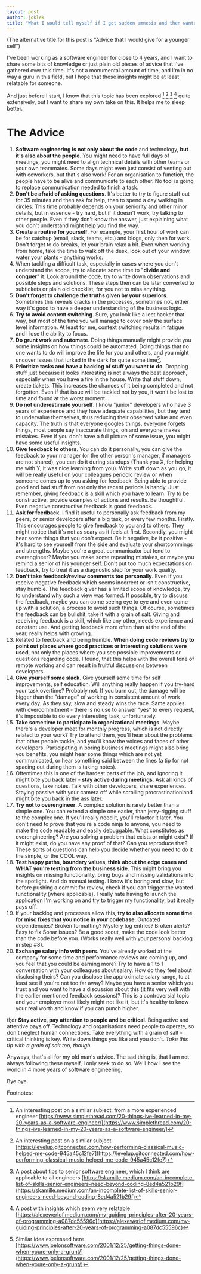 ```yaml
---
layout: post
author: joklek
title: "What I would tell myself if I got sudden amnesia and then wanted to get into software engineering after it"
---
```


(The alternative title for this post is "Advice that I would give for a younger self")

I've been working as a software engineer for close to 4 years, and I want to share some bits of knowledge or just plain old pieces of advice that I've gathered over this time. It's not a monumental amount of time, and I'm in no way a guru in this field, but I hope that these insights might be at least relatable for someone.

And just before I start, I know that this topic has been explored [^1] [^2] [^3] [^4] quite extensively, but I want to share my own take on this. It helps me to sleep better.

# The Advice

1. **Software engineering is not only about the code** and technology, **but it's also about the people**. You might need to have full days of meetings, you might need to align technical details with other teams or your own teammates. Some days might even just consist of venting out with coworkers, but that's also work! For an organisation to function, the people have to be alive and communicate to each other. No tool is going to replace communication needed to finish a task.
2. **Don't be afraid of asking questions**. It's better to try to figure stuff out for 35 minutes and then ask for help, than to spend a day walking in circles. This time probably depends on your seniority and other minor details, but in essence - try hard, but if it doesn't work, try talking to other people. Even if they don't know the answer, just explaining what you don't understand might help you find the way.
3. **Create a routine for yourself**. For example, your first hour of work can be for catchup (email, slack, teams, etc.) and blogs, only then for work. Don't forget to do breaks, let your brain relax a bit. Even when working from home, take the time to walk off the desk, look out of your window, water your plants - anything works.
4. When tackling a difficult task, especially in cases where you don't understand the scope, try to allocate some time to "**divide and conquer**" it. Look around the code, try to write down observations and possible steps and solutions. These steps then can be later converted to subtickets or plain old checklist, for you not to miss anything.
5. **Don't forget to challenge the truths given by your superiors**. Sometimes this reveals cracks in the processes, sometimes not, either way it's good to have a deeper understanding of the business logic.
6. **Try to avoid context switching**. Sure, you look like a leet hacker that way, but most of the time you will manage to cover only the surface level information. At least for me, context switching results in fatigue and I lose the ability to focus.
7. **Do grunt work and automate**. Doing things manually might provide you some insights on how things could be automated. Doing things that no one wants to do will improve the life for you and others, and you might uncover issues that lurked in the dark for quite some time[^5].
8. **Prioritize tasks and have a backlog of stuff you want to do**. Dropping stuff just because it looks interesting is not always the best approach, especially when you have a fire in the house. Write that stuff down, create tickets. This increases the chances of it being completed and not forgotten. Even if that issue will be tackled not by you, it won't be lost to time and found at the worst moment.
9. **Do not underestimate yourself**. I know "junior" developers who have 3 years of experience and they have adequate capabilities, but they tend to undervalue themselves, thus reducing their observed value and even capacity. The truth is that everyone googles things, everyone forgets things, most people say inaccurate things, oh and everyone makes mistakes. Even if you don't have a full picture of some issue, you might have some useful insights.
10. **Give feedback to others**. You can do it personally, you can give the feedback to your manager (or the other person's manager, if managers are not shared), you can do it during standups (Thank you X, for helping me with Y, it was nice learning from you). Write stuff down as you go, it will be really useful on your colleagues periodic review or when someone comes up to you asking for feedback. Being able to provide good and bad stuff from not only the recent periods is handy. Just remember, giving feedback is a skill which you have to learn. Try to be constructive, provide examples of actions and results. Be thoughtful. Even negative constructive feedback is good feedback.
11. **Ask for feedback**. I find it useful to personally ask feedback from my peers, or senior developers after a big task, or every few months. Firstly. This encourages people to give feedback to you and to others. They might notice that it's not as scary as it feels at first. Secondly, you might hear some things that you don't expect. Be it negative, be it positive - it's hard to see yourself from the side and evaluate your shortcommings and strengths. Maybe you're a great communicator but tend to overengineer? Maybe you make some repeating mistakes, or maybe you remind a senior of his younger self. Don't put too much expectations on feedback, try to treat it as a diagnostic step for your work quality.
12. **Don't take feedback/review comments too personally**. Even if you receive negative feedback which seems incorrect or isn't constructive, stay humble. The feedback giver has a limited scope of knowledge, try to understand why such a view was formed. If possible, try to discuss the feedback, maybe you can come seeing eye to eye and even come up with a solution, a process to avoid such things. Of course, sometimes the feedback can be bullshit, take it with a grain of salt. Giving and receiving feedback is a skill, which like any other, needs experience and constant use. And getting feedback more often than at the end of the year, really helps with growing.
13. Related to feedback and being humble. **When doing code reviews try to point out places where good practices or interesting solutions were used**, not only the places where you see possible improvements or questions regarding code. I found, that this helps with the overall tone of remote working and can result in fruitful discussions between developers.
14. **Give yourself some slack**. Give yourself some time for self improvements, self education. Will anything really happen if you try-hard your task overtime? Probably not. If you burn out, the damage will be bigger than the "damage" of working in consistent amount of work every day. As they say, slow and steady wins the race. Same applies with overcommitment - there is no use to answer "yes" to every request, it's impossible to do every interesting task, unfortunately.
15. **Take some time to participate in organizational meetings**. Maybe there's a developer meet for monthly progress, which is not directly related to your work? Try to attend them, you'll hear about the problems that other people tackle, and you'll know the voices and faces of other developers. Participating in boring business meetings might also bring you benefits, you might hear some things which are not yet communicated, or hear something said between the lines (a tip for not spacing out during them is taking notes).
16. Oftentimes this is one of the hardest parts of the job, and ignoring it might bite you back later - **stay active during meetings**. Ask all kinds of questions, take notes. Talk with other developers, share experiences. Staying passive with your camera off while scrolling procrastinationland might bite you back in the ass later.
17. **Try not to overengineer**. A complex solution is rarely better than a simple one. You can extend a simple one easier, than jerry-rigging stuff to the complex one. If you'll really need it, you'll refactor it later. You don't need to prove that you're a code ninja to anyone, you need to make the code readable and easily debuggable. What constitutes as overengineering? Are you solving a problem that exists or might exist? If it might exist, do you have any proof of that? Can you reproduce that? These sorts of questions can help you decide whether you need to do it the simple, or the COOL way.
18. **Test happy paths, boundary values, think about the edge cases and WHAT you're testing from the business side**. This might bring you insights on missing functionality, bring bugs and missing validations into the spotlight. And do manual testing. I know it's boring and slow, but before pushing a commit for review, check if you can trigger the wanted functionality (where applicable). I really hate having to launch the application I'm working on and try to trigger my functionality, but it really pays off.
19. If your backlog and processes allow this, **try to also allocate some time for misc fixes that you notice in your codebase**. Outdated dependencies? Broken formatting? Mystery log entries? Broken alerts? Easy to fix Sonar issues? Be a good scout, make the code look better than the code before you. (Works really well with your personal backlog in step #8).
20. **Exchange salary info with peers**. You've already worked at the company for some time and performance reviews are coming up, and you feel that you could be earning more? Try to have a 1 to 1 conversation with your colleagues about salary. How do they feel about disclosing theirs? Can you disclose the approximate salary range, to at least see if you're not too far away? Maybe you have a senior which you trust and you want to have a discussion about this (it fits very well with the earlier mentioned feedback sessions)? This is a controversial topic and your employer most likely might not like it, but it's healthy to know your real worth and know if you can punch higher.

tl;dr **Stay active, pay attention to people and be critical**. Being active and attentive pays off. Technology and organisations need people to operate, so don't neglect human connections. Take everything with a grain of salt - critical thinking is key. Write down things you like and you don't. *Take this tip with a grain of salt too, though.*

Anyways, that's all for my old man's advice. The sad thing is, that I am not always following these myself, I only seek to do so. We'll how I see the world in 4 more years of software engineering.

Bye bye.

Footnotes:

[^1]: An interesting post on a similar subject, from a more experienced engineer [https://www.simplethread.com/20-things-ive-learned-in-my-20-years-as-a-software-engineer/](https://www.simplethread.com/20-things-ive-learned-in-my-20-years-as-a-software-engineer/)

[^2]: An interesting post on a similar subject [https://levelup.gitconnected.com/how-performing-classical-music-helped-me-code-945a45c12fe7](https://levelup.gitconnected.com/how-performing-classical-music-helped-me-code-945a45c12fe7)

[^3]: A post about tips to senior software engineer, which I think are applicable to all engineers [https://skamille.medium.com/an-incomplete-list-of-skills-senior-engineers-need-beyond-coding-8ed4a521b29f](https://skamille.medium.com/an-incomplete-list-of-skills-senior-engineers-need-beyond-coding-8ed4a521b29f)

[^4]: A post with insights which seem very relatable [https://alexewerlof.medium.com/my-guiding-principles-after-20-years-of-programming-a087dc55596c](https://alexewerlof.medium.com/my-guiding-principles-after-20-years-of-programming-a087dc55596c)

[^5]: Similar idea expressed here [https://www.joelonsoftware.com/2001/12/25/getting-things-done-when-youre-only-a-grunt/](https://www.joelonsoftware.com/2001/12/25/getting-things-done-when-youre-only-a-grunt/)